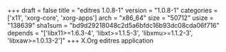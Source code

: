 +++
draft = false
title = "editres 1.0.8-1"
version = "1.0.8-1"
categories = ['x11', 'xorg-core', 'xorg-apps']
arch = "x86_64"
size = "50712"
usize = "138639"
sha1sum = "bd9d29218048c2d5a6bfdc16b93dc08cda06f716"
depends = "['libx11>=1.6.3-4', 'libxt>=1.1.5-3', 'libxmu>=1.1.2-3', 'libxaw>=1.0.13-2']"
+++
X.Org editres application